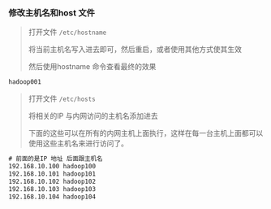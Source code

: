 







### 修改主机名和host 文件

> 打开文件 `/etc/hostname`
>
> 将当前主机名写入进去即可，然后重启，或者使用其他方式使其生效
>
> 然后使用hostname 命令查看最终的效果

```txt
hadoop001
```



> 打开文件 `/etc/hosts`
>
> 将相关的IP 与内网访问的主机名添加进去
>
> 下面的这些可以在所有的内网主机上面执行，这样在每一台主机上面都可以使用这些主机名来进行访问了。

```txt
# 前面的是IP 地址 后面跟主机名
192.168.10.100 hadoop100
192.168.10.101 hadoop101
192.168.10.102 hadoop102
192.168.10.103 hadoop103
192.168.10.104 hadoop104
```



